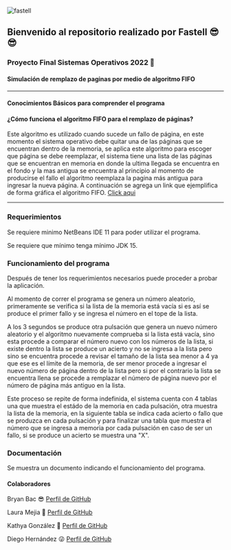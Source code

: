 ![fastell](https://user-images.githubusercontent.com/38775456/166434438-e758dd8f-b741-43af-9584-5e91bdc6bc44.png)

## Bienvenido al repositorio realizado por Fastell 😎😎


### Proyecto Final Sistemas Operativos 2022 🤯

#### Simulación de remplazo de paginas por medio de algoritmo FIFO

------------

#### Conocimientos Básicos para comprender el programa

#### ¿Cómo funciona el algoritmo FIFO para el remplazo de páginas?
Este algoritmo es utilizado cuando sucede un fallo de página, en este momento el sistema operativo debe quitar una de las páginas que se encuentran dentro de la memoria, se aplica este algoritmo para escoger que página se debe reemplazar, el sistema tiene una lista de las páginas que se encuentran en memoria en donde la ultima llegada se encuentra en el fondo y la mas antigua se encuentra al principio al momento de producirse el fallo el algoritmo reemplaza la pagina más antigua para ingresar la nueva página. A continuación se agrega un link que ejemplifica de forma gráfica el algoritmo FIFO. [Click aqui](https://www.youtube.com/watch?v=5Y2bT_gz2Yk:// "Click aqui")

------------

### Requerimientos

Se requiere minimo NetBeans IDE 11 para poder utilizar el programa.

Se requiere que mínimo tenga mínimo JDK 15. 

### Funcionamiento del programa
Después de tener los requerimientos necesarios puede proceder a probar la aplicación.

Al momento de correr el programa se genera un número aleatorio, primeramente se verifica si la lista de la memoria está vacía si es así se produce el primer fallo y se ingresa el número en el tope de la lista. 

A los 3 segundos se produce otra pulsación que genera un nuevo número aleatorio y el algoritmo nuevamente comprueba si la lista está vacía, sino esta procede a comparar el número nuevo con los números de la lista, si existe dentro la lista se produce un acierto y no se ingresa a la lista pero sino se encuentra procede a revisar el tamaño de la lista sea menor a 4 ya que ese es el límite de la memoria, de ser menor procede a ingresar el nuevo número de página dentro de la lista pero si por el contrario la lista se encuentra llena se procede a remplazar el número de página nuevo por el número de página más antiguo en la lista.

Este proceso se repite de forma indefinida, el sistema cuenta con 4 tablas una que muestra el estádo de la memoria en cada pulsación, otra muestra la lista de la memoria, en la siguiente tabla se indica cada acierto o fallo que se produzca en cada pulsación y para finalizar una tabla que muestra el número que se ingresa a memoria por cada pulsación en caso de ser un fallo, si se produce un acierto se muestra una "X".

### Documentación

Se muestra un documento indicando el funcionamiento del programa.

#### Colaboradores
Bryan Bac 😎 [Perfil de GitHub](https://github.com/BryanBac "Perfil de GitHub")

Laura Mejia 🤗 [Perfil de GitHub](https://github.com/Laura34 "Perfil de GitHub")

Kathya González 🤭 [Perfil de GitHub](https://github.com/KathyaGonzalez "Perfil de Github")

Diego Hernández 😜 [Perfil de GitHub](https://github.com/Diego090200 "Perfil de GitHub")
